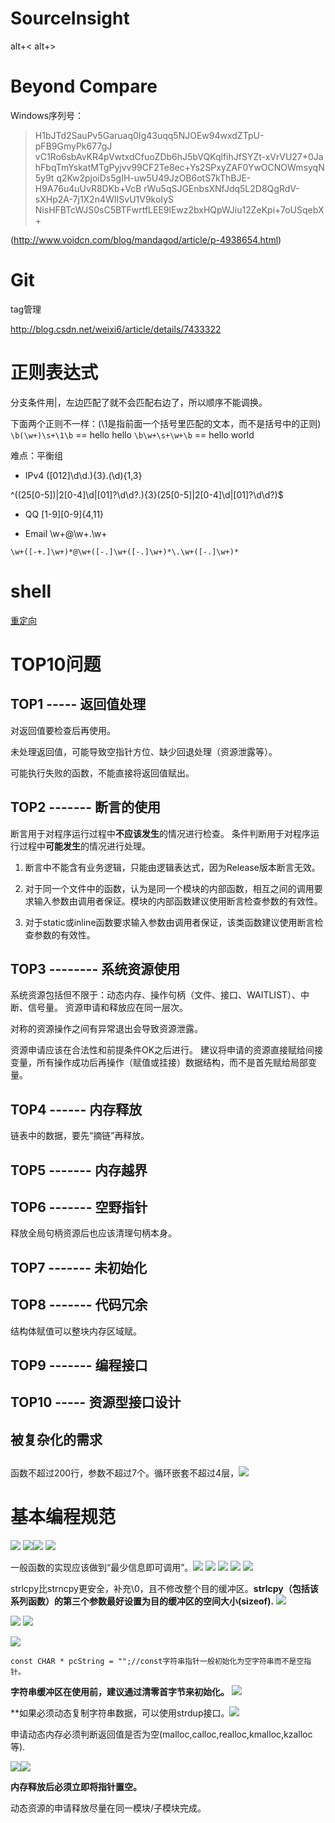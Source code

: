 # SourceInsight
alt+<
alt+>
# Beyond Compare
Windows序列号：
>H1bJTd2SauPv5Garuaq0Ig43uqq5NJOEw94wxdZTpU-pFB9GmyPk677gJ
vC1Ro6sbAvKR4pVwtxdCfuoZDb6hJ5bVQKqlfihJfSYZt-xVrVU27+0Ja
hFbqTmYskatMTgPyjvv99CF2Te8ec+Ys2SPxyZAF0YwOCNOWmsyqN5y9t
q2Kw2pjoiDs5gIH-uw5U49JzOB6otS7kThBJE-H9A76u4uUvR8DKb+VcB
rWu5qSJGEnbsXNfJdq5L2D8QgRdV-sXHp2A-7j1X2n4WIISvU1V9koIyS
NisHFBTcWJS0sC5BTFwrtfLEE9lEwz2bxHQpWJiu12ZeKpi+7oUSqebX+</pre>

(http://www.voidcn.com/blog/mandagod/article/p-4938654.html)
# Git
tag管理

http://blog.csdn.net/weixi6/article/details/7433322

# 正则表达式
分支条件用|，左边匹配了就不会匹配右边了，所以顺序不能调换。

下面两个正则不一样：(\1是指前面一个括号里匹配的文本，而不是括号中的正则)
`\b(\w+)\s+\1\b` == hello hello
`\b\w+\s+\w+\b` == hello world

难点：平衡组

* IPv4
([012]\d\d\.){3}\.(\d){1,3}

^((25[0-5])|2[0-4]\d|[01]?\d\d?\.){3}(25[0-5]|2[0-4]\d|[01]?\d\d?)$

* QQ
[1-9][0-9]{4,11}

* Email
\w+@\w+\.\w+

`\w+([-+.]\w+)*@\w+([-.]\w+([-.]\w+)*\.\w+([-.]\w+)*`
# shell
[重定向](https://www.ustack.com/blog/%E6%9C%89%E5%85%B3-shell-%E9%87%8D%E5%AE%9A%E5%90%91%E9%82%A3%E4%BA%9B%E4%BD%A0%E4%B8%8D%E7%9F%A5%E9%81%93%E7%9A%84%E6%95%85%E4%BA%8B/)

# TOP10问题
## TOP1 ----- 返回值处理
对返回值要检查后再使用。

未处理返回值，可能导致空指针方位、缺少回退处理（资源泄露等）。

可能执行失败的函数，不能直接将返回值赋出。

## TOP2 ------- 断言的使用
断言用于对程序运行过程中**不应该发生**的情况进行检查。
条件判断用于对程序运行过程中**可能发生**的情况进行处理。

1. 断言中不能含有业务逻辑，只能由逻辑表达式，因为Release版本断言无效。

2. 对于同一个文件中的函数，认为是同一个模块的内部函数，相互之间的调用要求输入参数由调用者保证。模块的内部函数建议使用断言检查参数的有效性。

3. 对于static或inline函数要求输入参数由调用者保证，该类函数建议使用断言检查参数的有效性。

## TOP3 -------- 系统资源使用
系统资源包括但不限于：动态内存、操作句柄（文件、接口、WAITLIST）、中断、信号量。
资源申请和释放应在同一层次。

对称的资源操作之间有异常退出会导致资源泄露。

资源申请应该在合法性和前提条件OK之后进行。
建议将申请的资源直接赋给间接变量，所有操作成功后再操作（赋值或挂接）数据结构，而不是首先赋给局部变量。

## TOP4 ------ 内存释放
链表中的数据，要先“摘链”再释放。

## TOP5 ------- 内存越界
## TOP6 ------- 空野指针
释放全局句柄资源后也应该清理句柄本身。
## TOP7 ------- 未初始化
## TOP8 ------- 代码冗余
结构体赋值可以整块内存区域赋。
## TOP9 ------- 编程接口
## TOP10 -----  资源型接口设计

## 被复杂化的需求
## 
函数不超过200行，参数不超过7个。循环嵌套不超过4层，![](index_files/4896359.png)

# 基本编程规范
![](index_files/6816218.png) 
![](index_files/6839296.png)![](index_files/6860890.png)
![](index_files/6788203.png)

一般函数的实现应该做到“最少信息即可调用”。![](index_files/7637218.png)
![](index_files/8109250.png)
![](index_files/8585625.png)
![](index_files/8543187.png)
![](index_files/8615828.png)

strlcpy比strncpy更安全，补充\0，且不修改整个目的缓冲区。**strlcpy（包括该系列函数）的第三个参数最好设置为目的缓冲区的空间大小(sizeof).**
![](index_files/8680281.png)

![](index_files/8809781.png)
![](index_files/8962125.png)

![](index_files/9283421.png)

`const CHAR * pcString = "";//const字符串指针一般初始化为空字符串而不是空指针。`

**字符串缓冲区在使用前，建议通过清零首字节来初始化。**
![](index_files/3121234.png)

**如果必须动态复制字符串数据，可以使用strdup接口。![](index_files/3200484.png)



申请动态内存必须判断返回值是否为空(malloc,calloc,realloc,kmalloc,kzalloc等).

![](index_files/24378312.png)![](index_files/24387359.png)

**内存释放后必须立即将指针置空。**

动态资源的申请释放尽量在同一模块/子模块完成。